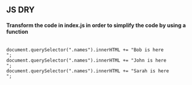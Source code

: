 ## JS DRY

<h4>Transform the code in index.js in order to simplify the code by using a function</h4>

<code>
document.querySelector(".names").innerHTML += "Bob is here <br />";
document.querySelector(".names").innerHTML += "John is here <br />";
document.querySelector(".names").innerHTML += "Sarah is here <br />";
</code>
